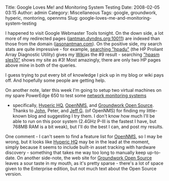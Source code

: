 Title: Google Loves Me! and Monitoring System Testing
Date: 2008-02-05 03:15
Author: admin
Category: Miscellaneous
Tags: google, groundwork, hyperic, montoring, opennms
Slug: google-loves-me-and-monitoring-system-testing

I happened to visit Google Webmaster Tools tonight. On the down side, a
lot more of my redirected pages
([jantman.dyndns.org:10011](http://jantman.dyndns.org:10011/)) are
indexed than those from the domain
([jasonantman.com](http://www.jasonantman.com)). On the positive side,
my search stats are quite impressive - for example, [searching
"hpadu"](http://www.google.com/search?num=50&hl=en&safe=off&q=hpadu&btnG=Search)
(the HP Proliant Array Diagnostic Utility) gives my
[Wiki](http://www.jasonantman.com)as the \#9 result - searching ["hpasm
sles10"](http://www.google.com/search?q=hpasm+sles10&hl=en) shows my
site as \#3! Most amazingly, there are only two HP pages above mine in
both of the queries.

I guess trying to put every bit of knowledge I pick up in my blog or
wiki pays off. And hopefully some people are getting help.

On another note, later this week I'm going to setup two virtual machines
on my spare PowerEdge 650 to test some [network monitoring
systems](/2008/01/network-monitoring.html)
- specifically, [Hyperic
HQ](http://www.hyperic.com/products/hq_oss.html),
[OpenNMS](http://www.opennms.org/), and [Groundwork Open
Source](http://www.groundworkopensource.com/products/os-overview.html).
Thanks to [John](http://www.johnmwillis.com), Peter, and [Jeff
G](http://jeffgehlbach.com/). (of OpenNMS) for finding my little-known
blog and suggesting I try them. I don't know how much I'll be able to
run on this poor system (2.4GHz P-III is the fastest I have, but 768MB
RAM is a bit weak), but I'll do the best I can, and post my results.

One comment - I can't seem to find a feature list for
[OpenNMS](http://www.opennms.org/), so I may be wrong, but it looks like
[Hyperic HQ](http://www.hyperic.com/products/hq_oss.html) may be in the
lead at the moment, simply because it seems to include built-in asset
tracking with hardware discovery - something that takes me way too long
to manually keep up-to-date. On another side-note, the web site for
[Groundwork Open
Source](http://www.groundworkopensource.com/products/os-overview.html)
leaves a sour taste in my mouth, as it's pretty sparse - there's a lot
of space given to the Enterprise edition, but not much text about the
Open Source version.
